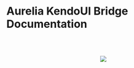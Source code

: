 # Aurelia KendoUI Bridge Documentation

<br>
<br>
<p align=center>
  <img src="https://cloud.githubusercontent.com/assets/2712405/15679959/cf31a6a0-2721-11e6-8ef5-89174beefc70.png"></img>
 <br><br>
</p>

